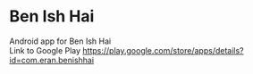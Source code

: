 # Ben Ish Hai
Android app for Ben Ish Hai <br/>
Link to Google Play https://play.google.com/store/apps/details?id=com.eran.benishhai

